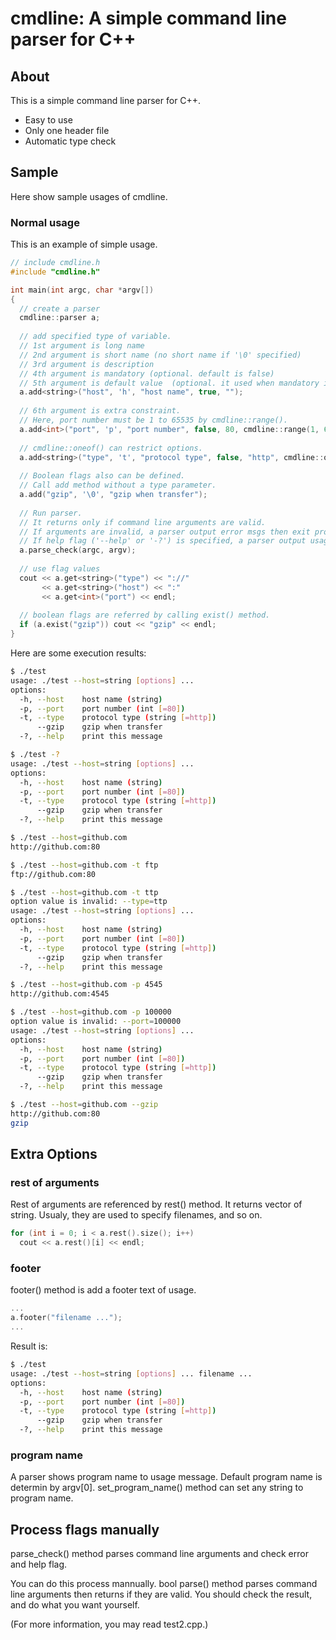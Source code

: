 # cmdline: A simple command line parser for C++

## About

This is a simple command line parser for C++.

- Easy to use
- Only one header file
- Automatic type check

## Sample

Here show sample usages of cmdline.

### Normal usage

This is an example of simple usage.

```cpp
// include cmdline.h
#include "cmdline.h"

int main(int argc, char *argv[])
{
  // create a parser
  cmdline::parser a;
  
  // add specified type of variable.
  // 1st argument is long name
  // 2nd argument is short name (no short name if '\0' specified)
  // 3rd argument is description
  // 4th argument is mandatory (optional. default is false)
  // 5th argument is default value  (optional. it used when mandatory is false)
  a.add<string>("host", 'h', "host name", true, "");
  
  // 6th argument is extra constraint.
  // Here, port number must be 1 to 65535 by cmdline::range().
  a.add<int>("port", 'p', "port number", false, 80, cmdline::range(1, 65535));
  
  // cmdline::oneof() can restrict options.
  a.add<string>("type", 't', "protocol type", false, "http", cmdline::oneof<string>("http", "https", "ssh", "ftp"));
  
  // Boolean flags also can be defined.
  // Call add method without a type parameter.
  a.add("gzip", '\0', "gzip when transfer");
  
  // Run parser.
  // It returns only if command line arguments are valid.
  // If arguments are invalid, a parser output error msgs then exit program.
  // If help flag ('--help' or '-?') is specified, a parser output usage message then exit program.
  a.parse_check(argc, argv);
  
  // use flag values
  cout << a.get<string>("type") << "://"
       << a.get<string>("host") << ":"
       << a.get<int>("port") << endl;
  
  // boolean flags are referred by calling exist() method.
  if (a.exist("gzip")) cout << "gzip" << endl;
}
```

Here are some execution results:

```sh
$ ./test
usage: ./test --host=string [options] ... 
options:
  -h, --host    host name (string)
  -p, --port    port number (int [=80])
  -t, --type    protocol type (string [=http])
      --gzip    gzip when transfer
  -?, --help    print this message
```

```sh
$ ./test -?
usage: ./test --host=string [options] ... 
options:
  -h, --host    host name (string)
  -p, --port    port number (int [=80])
  -t, --type    protocol type (string [=http])
      --gzip    gzip when transfer
  -?, --help    print this message
```

```sh
$ ./test --host=github.com
http://github.com:80
```

```sh
$ ./test --host=github.com -t ftp
ftp://github.com:80
```

```sh
$ ./test --host=github.com -t ttp
option value is invalid: --type=ttp
usage: ./test --host=string [options] ... 
options:
  -h, --host    host name (string)
  -p, --port    port number (int [=80])
  -t, --type    protocol type (string [=http])
      --gzip    gzip when transfer
  -?, --help    print this message
```

```sh
$ ./test --host=github.com -p 4545
http://github.com:4545
```

```sh
$ ./test --host=github.com -p 100000
option value is invalid: --port=100000
usage: ./test --host=string [options] ... 
options:
  -h, --host    host name (string)
  -p, --port    port number (int [=80])
  -t, --type    protocol type (string [=http])
      --gzip    gzip when transfer
  -?, --help    print this message
```

```sh
$ ./test --host=github.com --gzip
http://github.com:80
gzip
```

## Extra Options

### rest of arguments

Rest of arguments are referenced by rest() method.
It returns vector of string.
Usualy, they are used to specify filenames, and so on.

```cpp
for (int i = 0; i < a.rest().size(); i++)
  cout << a.rest()[i] << endl;
```

### footer

footer() method is add a footer text of usage.

```cpp
...
a.footer("filename ...");
...
```

Result is:

```sh
$ ./test
usage: ./test --host=string [options] ... filename ...
options:
  -h, --host    host name (string)
  -p, --port    port number (int [=80])
  -t, --type    protocol type (string [=http])
      --gzip    gzip when transfer
  -?, --help    print this message
```

### program name

A parser shows program name to usage message.
Default program name is determin by argv[0].
set_program_name() method can set any string to program name.

## Process flags manually

parse_check() method parses command line arguments and
check error and help flag.

You can do this process mannually.
bool parse() method parses command line arguments then
returns if they are valid.
You should check the result, and do what you want yourself.

(For more information, you may read test2.cpp.)
